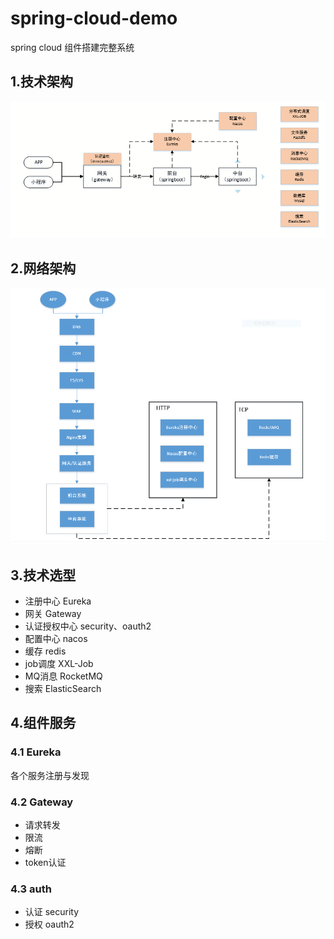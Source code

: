 # spring-cloud-demo
spring cloud 组件搭建完整系统
## 1.技术架构
![tech_structure](docs/imgs/tech_structure.png)

## 2.网络架构
![NET_STRUCTURE](docs/imgs/net_structure.PNG)

## 3.技术选型
* 注册中心 Eureka
* 网关 Gateway
* 认证授权中心 security、oauth2
* 配置中心 nacos
* 缓存 redis
* job调度 XXL-Job
* MQ消息 RocketMQ
* 搜索 ElasticSearch

## 4.组件服务
### 4.1 Eureka
各个服务注册与发现
    
### 4.2 Gateway
* 请求转发
* 限流
* 熔断
* token认证

### 4.3 auth
* 认证 security
* 授权 oauth2


